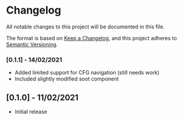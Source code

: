 # Changelog
All notable changes to this project will be documented in this file.

The format is based on [Keep a Changelog](https://keepachangelog.com/en/1.0.0/),
and this project adheres to [Semantic Versioning](https://semver.org/spec/v2.0.0.html).

### [0.1.1] - 14/02/2021

* Added limited support for CFG navigation (still needs work)
* Included slightly modified soot component
## [0.1.0] - 11/02/2021

* Initial release


